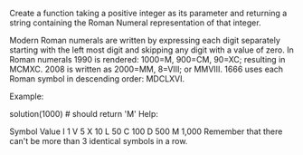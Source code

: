 Create a function taking a positive integer as its parameter and returning a string containing the Roman Numeral representation of that integer.

Modern Roman numerals are written by expressing each digit separately starting with the left most digit and skipping any digit with a value of zero. In Roman numerals 1990 is rendered: 1000=M, 900=CM, 90=XC; resulting in MCMXC. 2008 is written as 2000=MM, 8=VIII; or MMVIII. 1666 uses each Roman symbol in descending order: MDCLXVI.

Example:

solution(1000) # should return 'M'
Help:

Symbol    Value
I          1
V          5
X          10
L          50
C          100
D          500
M          1,000
Remember that there can't be more than 3 identical symbols in a row.